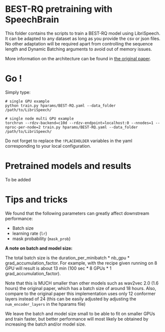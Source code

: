 # BEST-RQ pretraining with SpeechBrain

This folder contains the scripts to train a BEST-RQ model using LibriSpeech. It can be adapted to any dataset as long as you provide the csv or json files. No other adaptation will be required apart from controlling the sequence length and Dynamic Batching arguments to avoid out of memory issues.

More information on the architecture can be found in [the original paper](https://arxiv.org/pdf/2202.01855.).

# Go !
Simply type:
```shell
# single GPU example
python train.py hparams/BEST-RQ.yaml --data_folder /path/to/LibriSpeech/

# single node multi GPU example
torchrun --rdzv-backend=c10d --rdzv-endpoint=localhost:0 --nnodes=1 --nproc-per-node=2 train.py hparams/BEST-RQ.yaml --data_folder /path/to/LibriSpeech/
```

Do not forget to replace the `!PLACEHOLDER` variables in the yaml corresponding to your local configuration.

# Pretrained models and results

 To be added

# Tips and tricks
We found that the following parameters can greatly affect downstream performance:
- Batch size
- learning rate (`lr`)
- mask probability (`mask_prob`)

**A note on batch and model size:**

The total batch size is the duration_per_minibatch * nb_gpu * grad_accumulation_factor.
For example, with the recipe given running on 8 GPU will result is about 13 min (100 sec * 8 GPUs * 1 grad_accumulation_factor).

Note that this is MUCH smaller than other models such as wav2vec 2.0 (1.6 hours) the original paper, which has a batch size of around 18 hours. Also, compare to the original paper this implementation uses only 12 conformer layers instead of 24 (this can be easily adjusted by adjusting the `num_encoder_layers` in the hparams file)

We leave the batch and model size small to be able to fit on smaller GPUs and train faster, but better performance will most likely be obtained by increasing the batch and/or model size.
